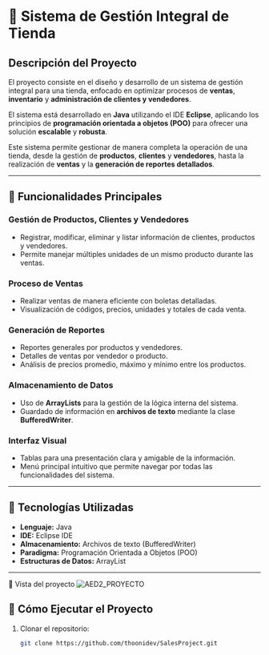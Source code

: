 # 🛒 Sistema de Gestión Integral de Tienda

## Descripción del Proyecto
El proyecto consiste en el diseño y desarrollo de un sistema de gestión integral para una tienda, enfocado en optimizar procesos de **ventas**, **inventario** y **administración de clientes y vendedores**.  

El sistema está desarrollado en **Java** utilizando el IDE **Eclipse**, aplicando los principios de **programación orientada a objetos (POO)** para ofrecer una solución **escalable** y **robusta**.  

Este sistema permite gestionar de manera completa la operación de una tienda, desde la gestión de **productos**, **clientes** y **vendedores**, hasta la realización de **ventas** y la **generación de reportes detallados**.  

---

## 🔹 Funcionalidades Principales

### Gestión de Productos, Clientes y Vendedores
- Registrar, modificar, eliminar y listar información de clientes, productos y vendedores.  
- Permite manejar múltiples unidades de un mismo producto durante las ventas.  

### Proceso de Ventas
- Realizar ventas de manera eficiente con boletas detalladas.  
- Visualización de códigos, precios, unidades y totales de cada venta.  

### Generación de Reportes
- Reportes generales por productos y vendedores.  
- Detalles de ventas por vendedor o producto.  
- Análisis de precios promedio, máximo y mínimo entre los productos.  

### Almacenamiento de Datos
- Uso de **ArrayLists** para la gestión de la lógica interna del sistema.  
- Guardado de información en **archivos de texto** mediante la clase **BufferedWriter**.  

### Interfaz Visual
- Tablas para una presentación clara y amigable de la información.  
- Menú principal intuitivo que permite navegar por todas las funcionalidades del sistema.  

---

## 🔧 Tecnologías Utilizadas
- **Lenguaje:** Java  
- **IDE:** Eclipse IDE  
- **Almacenamiento:** Archivos de texto (BufferedWriter)  
- **Paradigma:** Programación Orientada a Objetos (POO)  
- **Estructuras de Datos:** ArrayList  

---

📸 Vista del proyecto
![AED2_PROYECTO](https://github.com/user-attachments/assets/e69477a6-f866-49fd-b7b2-ba0f0102d420)

## 🚀 Cómo Ejecutar el Proyecto
1. Clonar el repositorio:  
   ```bash
   git clone https://github.com/thoonidev/SalesProject.git
